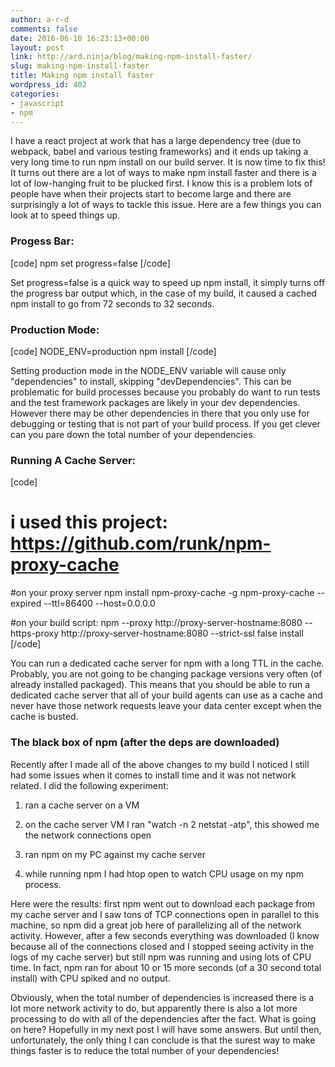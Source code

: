 ```yaml
---
author: a-r-d
comments: false
date: 2016-06-10 16:23:13+00:00
layout: post
link: http://ard.ninja/blog/making-npm-install-faster/
slug: making-npm-install-faster
title: Making npm install faster
wordpress_id: 402
categories:
- javascript
- npm
---
```


I have a react project at work that has a large dependency tree (due to webpack, babel and various testing frameworks) and it ends up taking a very long time to run npm install on our build server. It is now time to fix this! It turns out there are a lot of ways to make npm install faster and there is a lot of low-hanging fruit to be plucked first. I know this is a problem lots of people have when their projects start to become large and there are surprisingly a lot of ways to tackle this issue. Here are a few  things you can look at to speed things up.



### Progess Bar:



[code]
npm set progress=false
[/code]

Set progress=false is a quick way to speed up npm install, it simply turns off the progress bar output which, in the case of my build, it caused a cached npm install to go from 72 seconds to 32 seconds.



### Production Mode:



[code]
NODE_ENV=production npm install
[/code]

Setting production mode in the NODE_ENV variable will cause only "dependencies" to install, skipping "devDependencies". This can be problematic for build processes because you probably do want to run tests and the test framework packages are likely in your dev dependencies. However there may be other dependencies in there that you only use for debugging or testing that is not part of your build process. If you get clever can you pare down the total number of your dependencies.



### Running A Cache Server:



[code]
# i used this project: https://github.com/runk/npm-proxy-cache
#on your proxy server
npm install npm-proxy-cache -g
npm-proxy-cache --expired --ttl=86400 --host=0.0.0.0

#on your build script:
npm --proxy http://proxy-server-hostname:8080 --https-proxy http://proxy-server-hostname:8080 --strict-ssl false install
[/code]

You can run a dedicated cache server for npm with a long TTL in the cache. Probably, you are not going to be changing package versions very often (of already installed packaged). This means that you should be able to run a dedicated cache server that all of your build agents can use as a cache and never have those network requests leave your data center except when the cache is busted.



### The black box of npm (after the deps are downloaded)



Recently after I made all of the above changes to my build I noticed I still had some issues when it comes to install time and it was not network related. I did the following experiment:




  1. ran a cache server on a VM


  2. on the cache server VM I ran "watch -n 2 netstat -atp", this showed me the network connections open


  3. ran npm on my PC against my cache server


  4. while running npm I had htop open to watch CPU usage on my npm process.



Here were the results: first npm went out to download each package from my cache server and I saw tons of TCP connections open in parallel to this machine, so npm did a great job here of parallelizing all of the network activity. However, after a few seconds everything was downloaded (I know because all of the connections closed and I stopped seeing activity in the logs of my cache server) but still npm was running and using lots of CPU time. In fact, npm ran for about 10 or 15 more seconds (of a 30 second total install) with CPU spiked and no output.

Obviously, when the total number of dependencies is increased there is a lot more network activity to do, but apparently there is also a lot more processing to do with all of the dependencies after the fact. What is going on here? Hopefully in my next post I will have some answers. But until then, unfortunately, the only thing I can conclude is that the surest way to make things faster is to reduce the total number of your dependencies!
